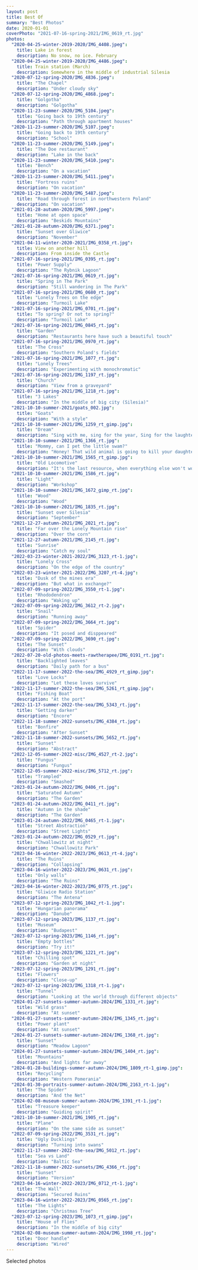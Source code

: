 ```yaml
---
layout: post
title: Best Of
summary: "Best Photos"
date: 2020-01-01
coverPhoto: "2021-07-16-spring-2021/IMG_0619_rt.jpg"
photos:
  "2020-04-25-winter-2019-2020/IMG_4408.jpeg":
    title: Lake in forest
    description: No snow, no ice. February
  "2020-04-25-winter-2019-2020/IMG_4486.jpeg":
    title: Train station (March)
    description: Somewhere in the middle of industrial Silesia
  "2020-07-12-spring-2020/IMG_4836.jpeg":
    title: "The Chapel"
    description: "Under cloudy sky"
  "2020-07-12-spring-2020/IMG_4868.jpeg":
    title: "Golgotha"
    description: "Golgotha"
  "2020-11-23-summer-2020/IMG_5104.jpeg":
    title: "Going back to 19th century"
    description: "Path through apartment houses"
  "2020-11-23-summer-2020/IMG_5107.jpeg":
    title: "Going back to 19th century"
    description: "School"
  "2020-11-23-summer-2020/IMG_5149.jpeg":
    title: "The Doe restaurant"
    description: "Lake in the back"
  "2020-11-23-summer-2020/IMG_5410.jpeg":
    title: "Bench"
    description: "On a vacation"
  "2020-11-23-summer-2020/IMG_5411.jpeg":
    title: "Fortress ruins"
    description: "On vacation"
  "2020-11-23-summer-2020/IMG_5487.jpeg":
    title: "Road through forest in northwestern Poland"
    description: "On vacation"
  "2021-01-28-autumn-2020/IMG_5997.jpeg":
    title: "Home at open space"
    description: "Beskids Mountains"
  "2021-01-28-autumn-2020/IMG_6371.jpeg":
    title: "Sunset over Gliwice"
    description: "November"
  "2021-04-11-winter-2020-2021/IMG_0358_rt.jpg":
    title: View on another hill
    description: From inside the Castle
  "2021-07-16-spring-2021/IMG_0395_rt.jpg":
    title: "Power Supply"
    description: "The Rybnik Lagoon"
  "2021-07-16-spring-2021/IMG_0619_rt.jpg":
    title: "Spring in The Park"
    description: "Still wandering in The Park"
  "2021-07-16-spring-2021/IMG_0680_rt.jpg":
    title: "Lonely Trees on the edge"
    description: "Turmoil Lake"
  "2021-07-16-spring-2021/IMG_0701_rt.jpg":
    title: "To spring? Or not to spring?"
    description: "Turmoil Lake"
  "2021-07-16-spring-2021/IMG_0845_rt.jpg":
    title: "Garden"
    description: "Restaurants here have such a beautiful touch"
  "2021-07-16-spring-2021/IMG_0970_rt.jpg":
    title: "The Cross"
    description: "Southern Poland's fields"
  "2021-07-16-spring-2021/IMG_1077_rt.jpg":
    title: "Lonely Trees"
    description: "Experimenting with monochromatic"
  "2021-07-16-spring-2021/IMG_1197_rt.jpg":
    title: "Church"
    description: "View from a graveyard"
  "2021-07-16-spring-2021/IMG_1218_rt.jpg":
    title: "3 Lakes"
    description: "In the middle of big city (Silesia)"
  "2021-10-10-summer-2021/goats_002.jpg":
    title: "Goats"
    description: "With a style"
  "2021-10-10-summer-2021/IMG_1259_rt_gimp.jpg":
    title: "Dream"
    description: "Sing with me, sing for the year, Sing for the laughter, sing for the tear, Sing with me if it's just for today&hellip;"
  "2021-10-10-summer-2021/IMG_1366_rt.jpg":
    title: "Mommy, can I pet the little swam?"
    description: "Honey! That wild animal is going to kill your daughter! 😆"
  "2021-10-10-summer-2021/IMG_1565_rt_gimp.jpg":
    title: "Old Locomotive"
    description: "It's the last resource, when everything else won't work"
  "2021-10-10-summer-2021/IMG_1586_rt.jpg":
    title: "Light"
    description: "Workshop"
  "2021-10-10-summer-2021/IMG_1672_gimp_rt.jpg":
    title: "Wood"
    description: "Wood"
  "2021-10-10-summer-2021/IMG_1835_rt.jpg":
    title: "Sunset over Silesia"
    description: "September"
  "2021-12-27-autumn-2021/IMG_2021_rt.jpg":
    title: "Far over the Lonely Mountain rise"
    description: "Over the corn"
  "2021-12-27-autumn-2021/IMG_2145_rt.jpg":
    title: "Sunrise"
    description: "Catch my soul"
  "2022-03-23-winter-2021-2022/IMG_3123_rt-1.jpg":
    title: "Lonely Cross"
    description: "On the edge of the country"
  "2022-03-23-winter-2021-2022/IMG_3207_rt-4.jpg":
    title: "Dusk of the mines era"
    description: "But what in exchange?"
  "2022-07-09-spring-2022/IMG_3550_rt-1.jpg":
    title: "Rhododendron"
    description: "Waking up"
  "2022-07-09-spring-2022/IMG_3612_rt-2.jpg":
    title: "Snail"
    description: "Running away"
  "2022-07-09-spring-2022/IMG_3664_rt.jpg":
    title: "Spider"
    description: "It posed and disppeared"
  "2022-07-09-spring-2022/IMG_3690_rt.jpg":
    title: "The Sunset"
    description: "With clouds"
  "2022-07-20-old-photos-meets-rawtherapee/IMG_0191_rt.jpg":
    title: "Backlighted leaves"
    description: "Daily path for a bus"
  "2022-11-17-summer-2022-the-sea/IMG_4929_rt_gimp.jpg":
    title: "Love Locks"
    description: "Let these loves survive"
  "2022-11-17-summer-2022-the-sea/IMG_5261_rt_gimp.jpg":
    title: "Fishing Boat"
    description: "At the port"
  "2022-11-17-summer-2022-the-sea/IMG_5343_rt.jpg":
    title: "Getting darker"
    description: "Encore"
  "2022-11-18-summer-2022-sunsets/IMG_4384_rt.jpg":
    title: "Bonfire"
    description: "After Sunset"
  "2022-11-18-summer-2022-sunsets/IMG_5652_rt.jpg":
    title: "Sunset"
    description: "Abstract"
  "2022-12-05-summer-2022-misc/IMG_4527_rt-2.jpg":
    title: "Fungus"
    description: "Fungus"
  "2022-12-05-summer-2022-misc/IMG_5712_rt.jpg":
    title: "Trampled"
    description: "Smashed"
  "2023-01-24-autumn-2022/IMG_0406_rt.jpg":
    title: "Saturated Autumn"
    description: "The Garden"
  "2023-01-24-autumn-2022/IMG_0411_rt.jpg":
    title: "Autumn in the shade"
    description: "The Garden"
  "2023-01-24-autumn-2022/IMG_0465_rt-1.jpg":
    title: "Street Abstraction"
    description: "Street Lights"
  "2023-01-24-autumn-2022/IMG_0529_rt.jpg":
    title: "Chwallowitz at night"
    description: "Chwallowitz Park"
  "2023-04-16-winter-2022-2023/IMG_0613_rt-4.jpg":
    title: "The Ruins"
    description: "Collapsing"
  "2023-04-16-winter-2022-2023/IMG_0631_rt.jpg":
    title: "Only walls"
    description: "The Ruins"
  "2023-04-16-winter-2022-2023/IMG_0775_rt.jpg":
    title: "Gliwice Radio Station"
    description: "The Antena"
  "2023-07-12-spring-2023/IMG_1042_rt-1.jpg":
    title: "Hungarian panorama"
    description: "Danube"
  "2023-07-12-spring-2023/IMG_1137_rt.jpg":
    title: "Museum"
    description: "Budapest"
  "2023-07-12-spring-2023/IMG_1146_rt.jpg":
    title: "Empty bottles"
    description: "Try it!"
  "2023-07-12-spring-2023/IMG_1221_rt.jpg":
    title: "Chilling spot"
    description: "Garden at night"
  "2023-07-12-spring-2023/IMG_1291_rt.jpg":
    title: "Flowers"
    description: "Close-up"
  "2023-07-12-spring-2023/IMG_1318_rt-1.jpg":
    title: "Tunnel"
    description: "Looking at the world through different objects"
  "2024-01-27-sunsets-summer-autumn-2024/IMG_1331_rt.jpg":
    title: "Wild grass"
    description: "At sunset"
  "2024-01-27-sunsets-summer-autumn-2024/IMG_1345_rt.jpg":
    title: "Power plant"
    description: "At sunset"
  "2024-01-27-sunsets-summer-autumn-2024/IMG_1368_rt.jpg":
    title: "Sunset"
    description: "Meadow Lagoon"
  "2024-01-27-sunsets-summer-autumn-2024/IMG_1404_rt.jpg":
    title: "Mountains"
    description: "And lights far away"
  "2024-01-28-buildings-summer-autumn-2024/IMG_1809_rt-1_gimp.jpg":
    title: "Recycling"
    description: "Western Pomerania"
  "2024-01-30-portraits-summer-autumn-2024/IMG_2163_rt-1.jpg":
    title: "The Spider"
    description: "And the Net"
  "2024-02-08-museum-summer-autumn-2024/IMG_1391_rt-1.jpg":
    title: "Treasure keeper"
    description: "Guiding spirit"
  "2021-10-10-summer-2021/IMG_1905_rt.jpg":
    title: "Plane"
    description: "On the same side as sunset"
  "2022-07-09-spring-2022/IMG_3531_rt.jpg":
    title: "Ugly Ducklings"
    description: "Turning into swans"
  "2022-11-17-summer-2022-the-sea/IMG_5012_rt.jpg":
    title: "Sea vs Land"
    description: "Baltic Sea"
  "2022-11-18-summer-2022-sunsets/IMG_4366_rt.jpg":
    title: "Sunset"
    description: "Version"
  "2023-04-16-winter-2022-2023/IMG_0712_rt-1.jpg":
    title: "The Wall"
    description: "Secured Ruins"
  "2023-04-16-winter-2022-2023/IMG_0565_rt.jpg":
    title: "The Lights"
    description: "Christmas Tree"
  "2023-07-12-spring-2023/IMG_1073_rt_gimp.jpg":
    title: "House of Flies"
    description: "In the middle of big city"
  "2024-02-08-museum-summer-autumn-2024/IMG_1998_rt.jpg":
    title: "Door handle"
    description: "Wired"
---
```


Selected photos
